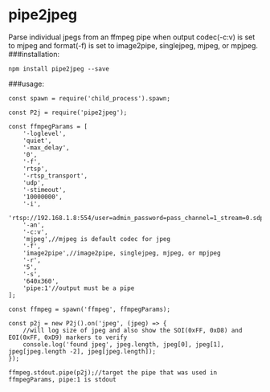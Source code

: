 # pipe2jpeg
Parse individual jpegs from an ffmpeg pipe when output codec(-c:v) is set to mjpeg and format(-f) is set to image2pipe, singlejpeg, mjpeg, or mpjpeg.
###installation:
``` 
npm install pipe2jpeg --save
```
###usage:
```
const spawn = require('child_process').spawn;

const P2j = require('pipe2jpeg');

const ffmpegParams = [
    '-loglevel',
    'quiet',
    '-max_delay',
    '0',
    '-f',
    'rtsp',
    '-rtsp_transport',
    'udp',
    '-stimeout',
    '10000000',
    '-i',
    'rtsp://192.168.1.8:554/user=admin_password=pass_channel=1_stream=0.sdp',
    '-an',
    '-c:v',
    'mjpeg',//mjpeg is default codec for jpeg
    '-f',
    'image2pipe',//image2pipe, singlejpeg, mjpeg, or mpjpeg
    '-r',
    '5',
    '-s',
    '640x360',
    'pipe:1'//output must be a pipe
];

const ffmpeg = spawn('ffmpeg', ffmpegParams);

const p2j = new P2j().on('jpeg', (jpeg) => {
    //will log size of jpeg and also show the SOI(0xFF, 0xD8) and EOI(0xFF, 0xD9) markers to verify 
    console.log('found jpeg', jpeg.length, jpeg[0], jpeg[1], jpeg[jpeg.length -2], jpeg[jpeg.length]);
});
    
ffmpeg.stdout.pipe(p2j);//target the pipe that was used in ffmpegParams, pipe:1 is stdout